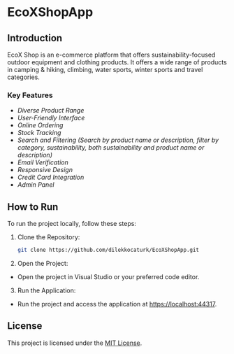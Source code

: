 # EcoXShopApp

## Introduction

EcoX Shop is an e-commerce platform that offers sustainability-focused outdoor equipment and clothing products. It offers a wide range of products in camping & hiking, climbing, water sports, winter sports and travel categories.

<!--EcoxShop stands out with its diverse product range, providing users access to sustainable outdoor gear across various categories. The user-friendly interface ensures a seamless shopping experience, complemented by the convenience of online ordering and real-time stock tracking. The powerful search and filtering capabilities allow users to effortlessly find products by name or description, filter by category or sustainability features, or combine criteria for a refined search. Additional features include email verification for account security, responsive design for optimal user experience, credit card integration for seamless payments, and an admin panel for efficient platform management.-->

### Key Features

- *Diverse Product Range* 
- *User-Friendly Interface*
- *Online Ordering* 
- *Stock Tracking* 
- *Search and Filtering (Search by product name or description, filter by category, sustainability, both sustainability and product name or description)* 
- *Email Verification*
- *Responsive Design*
- *Credit Card Integration*
- *Admin Panel* 

## How to Run

To run the project locally, follow these steps:

1. Clone the Repository:

   ```bash
   git clone https://github.com/dilekkocaturk/EcoXShopApp.git

2. Open the Project:

- Open the project in Visual Studio or your preferred code editor.

3. Run the Application:

- Run the project and access the application at [https://localhost:44317](https://localhost:44317/).


## License

This project is licensed under the [MIT License](LICENSE).
